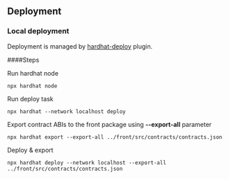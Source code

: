 ## Deployment
### Local deployment

Deployment is managed by [hardhat-deploy](https://github.com/wighawag/hardhat-deploy) plugin.

####Steps

Run hardhat node
```console
npx hardhat node
```

Run deploy task
```console
npx hardhat --network localhost deploy
```

Export contract ABIs to the front package using **--export-all** parameter

```console
npx hardhat export --export-all ../front/src/contracts/contracts.json
```

Deploy & export
```console
npx hardhat deploy --network localhost --export-all ../front/src/contracts/contracts.json
```
